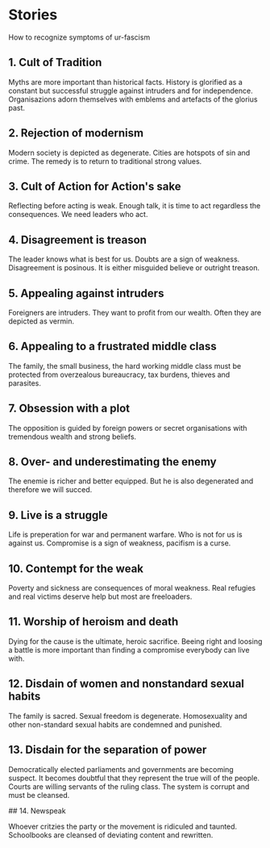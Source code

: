 # Stories 

How to recognize symptoms of ur-fascism

## 1. Cult of Tradition

Myths are more important than historical facts. History is glorified as a constant but successful struggle against intruders and for independence. Organisazions adorn themselves with emblems and artefacts of the glorius past. 

## 2. Rejection of modernism

Modern society is depicted as degenerate. Cities are hotspots of sin and crime. The remedy is to return to traditional strong values. 

## 3. Cult of Action for Action's sake

Reflecting before acting is weak. Enough talk, it is time to act regardless the consequences. We need leaders who act. 

## 4. Disagreement is treason

The leader knows what is best for us. Doubts are a sign of weakness. Disagreement is posinous. It is either misguided believe or outright treason. 

## 5. Appealing against intruders

Foreigners are intruders. They  want to profit from  our wealth. Often they are depicted as vermin. 

## 6. Appealing to a frustrated middle class

The family, the small business, the hard working middle class must be protected from overzealous bureaucracy, tax burdens, thieves and parasites.    

## 7. Obsession with a plot

The opposition is guided by foreign powers or secret organisations with tremendous wealth and strong beliefs.  

## 8. Over- and underestimating the enemy

The enemie is richer and better equipped. But he is also degenerated and therefore we will succed. 

## 9. Live is a struggle

Life is preperation for war and permanent warfare. Who is not for us is against us. Compromise is a sign of weakness, pacifism is a curse. 

## 10. Contempt for the weak

Poverty and sickness are consequences of moral weakness. Real refugies and real victims deserve help but most are freeloaders.     

## 11. Worship of heroism and death

Dying for the cause is the ultimate, heroic sacrifice. Beeing right and loosing a battle is more important than finding a compromise everybody can live with. 

## 12. Disdain of women and nonstandard sexual habits

The family is sacred. Sexual freedom is degenerate. Homosexuality and other non-standard sexual habits are condemned and punished. 

## 13. Disdain for the separation of power

Democratically elected parliaments and governments are becoming suspect. It becomes doubtful that they  represent the true will of the people. Courts are willing servants of the ruling class. The system is corrupt and must be cleansed. 

## 14. Newspeak

Whoever critzies the party or the movement is ridiculed and taunted. Schoolbooks are cleansed of deviating content and rewritten.
